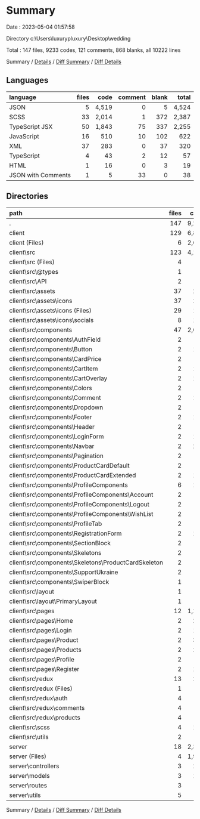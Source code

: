 # Summary

Date : 2023-05-04 01:57:58

Directory c:\\Users\\luxurypluxury\\Desktop\\wedding

Total : 147 files,  9233 codes, 121 comments, 868 blanks, all 10222 lines

Summary / [Details](details.md) / [Diff Summary](diff.md) / [Diff Details](diff-details.md)

## Languages
| language | files | code | comment | blank | total |
| :--- | ---: | ---: | ---: | ---: | ---: |
| JSON | 5 | 4,519 | 0 | 5 | 4,524 |
| SCSS | 33 | 2,014 | 1 | 372 | 2,387 |
| TypeScript JSX | 50 | 1,843 | 75 | 337 | 2,255 |
| JavaScript | 16 | 510 | 10 | 102 | 622 |
| XML | 37 | 283 | 0 | 37 | 320 |
| TypeScript | 4 | 43 | 2 | 12 | 57 |
| HTML | 1 | 16 | 0 | 3 | 19 |
| JSON with Comments | 1 | 5 | 33 | 0 | 38 |

## Directories
| path | files | code | comment | blank | total |
| :--- | ---: | ---: | ---: | ---: | ---: |
| . | 147 | 9,233 | 121 | 868 | 10,222 |
| client | 129 | 6,852 | 111 | 764 | 7,727 |
| client (Files) | 6 | 2,682 | 34 | 8 | 2,724 |
| client\\src | 123 | 4,170 | 77 | 756 | 5,003 |
| client\\src (Files) | 4 | 56 | 5 | 16 | 77 |
| client\\src\\@types | 1 | 23 | 0 | 7 | 30 |
| client\\src\\API | 2 | 32 | 2 | 11 | 45 |
| client\\src\\assets | 37 | 283 | 0 | 37 | 320 |
| client\\src\\assets\\icons | 37 | 283 | 0 | 37 | 320 |
| client\\src\\assets\\icons (Files) | 29 | 124 | 0 | 29 | 153 |
| client\\src\\assets\\icons\\socials | 8 | 159 | 0 | 8 | 167 |
| client\\src\\components | 47 | 2,092 | 45 | 403 | 2,540 |
| client\\src\\components\\AuthField | 2 | 58 | 2 | 13 | 73 |
| client\\src\\components\\Button | 2 | 111 | 1 | 27 | 139 |
| client\\src\\components\\CardPrice | 2 | 40 | 0 | 7 | 47 |
| client\\src\\components\\CartItem | 2 | 137 | 4 | 27 | 168 |
| client\\src\\components\\CartOverlay | 2 | 103 | 4 | 22 | 129 |
| client\\src\\components\\Colors | 2 | 79 | 1 | 17 | 97 |
| client\\src\\components\\Comment | 2 | 110 | 3 | 19 | 132 |
| client\\src\\components\\Dropdown | 2 | 65 | 2 | 16 | 83 |
| client\\src\\components\\Footer | 2 | 164 | 2 | 20 | 186 |
| client\\src\\components\\Header | 2 | 75 | 2 | 14 | 91 |
| client\\src\\components\\LoginForm | 2 | 127 | 3 | 21 | 151 |
| client\\src\\components\\Navbar | 2 | 201 | 4 | 34 | 239 |
| client\\src\\components\\Pagination | 2 | 85 | 2 | 15 | 102 |
| client\\src\\components\\ProductCardDefault | 2 | 59 | 0 | 10 | 69 |
| client\\src\\components\\ProductCardExtended | 2 | 191 | 5 | 41 | 237 |
| client\\src\\components\\ProfileComponents | 6 | 118 | 5 | 27 | 150 |
| client\\src\\components\\ProfileComponents\\Account | 2 | 81 | 2 | 16 | 99 |
| client\\src\\components\\ProfileComponents\\Logout | 2 | 8 | 0 | 4 | 12 |
| client\\src\\components\\ProfileComponents\\WishList | 2 | 29 | 3 | 7 | 39 |
| client\\src\\components\\ProfileTab | 2 | 42 | 1 | 8 | 51 |
| client\\src\\components\\RegistrationForm | 2 | 147 | 2 | 27 | 176 |
| client\\src\\components\\SectionBlock | 2 | 24 | 0 | 5 | 29 |
| client\\src\\components\\Skeletons | 2 | 72 | 0 | 14 | 86 |
| client\\src\\components\\Skeletons\\ProductCardSkeleton | 2 | 72 | 0 | 14 | 86 |
| client\\src\\components\\SupportUkraine | 2 | 64 | 2 | 16 | 82 |
| client\\src\\components\\SwiperBlock | 1 | 20 | 0 | 3 | 23 |
| client\\src\\layout | 1 | 15 | 1 | 4 | 20 |
| client\\src\\layout\\PrimaryLayout | 1 | 15 | 1 | 4 | 20 |
| client\\src\\pages | 12 | 1,239 | 23 | 196 | 1,458 |
| client\\src\\pages\\Home | 2 | 242 | 4 | 34 | 280 |
| client\\src\\pages\\Login | 2 | 128 | 3 | 20 | 151 |
| client\\src\\pages\\Product | 2 | 397 | 5 | 64 | 466 |
| client\\src\\pages\\Products | 2 | 277 | 4 | 42 | 323 |
| client\\src\\pages\\Profile | 2 | 67 | 4 | 16 | 87 |
| client\\src\\pages\\Register | 2 | 128 | 3 | 20 | 151 |
| client\\src\\redux | 13 | 262 | 0 | 53 | 315 |
| client\\src\\redux (Files) | 1 | 15 | 0 | 3 | 18 |
| client\\src\\redux\\auth | 4 | 92 | 0 | 20 | 112 |
| client\\src\\redux\\comments | 4 | 58 | 0 | 10 | 68 |
| client\\src\\redux\\products | 4 | 97 | 0 | 20 | 117 |
| client\\src\\scss | 4 | 158 | 1 | 27 | 186 |
| client\\src\\utils | 2 | 10 | 0 | 2 | 12 |
| server | 18 | 2,381 | 10 | 104 | 2,495 |
| server (Files) | 4 | 1,911 | 1 | 16 | 1,928 |
| server\\controllers | 3 | 255 | 1 | 52 | 308 |
| server\\models | 3 | 159 | 0 | 6 | 165 |
| server\\routes | 3 | 27 | 7 | 22 | 56 |
| server\\utils | 5 | 29 | 1 | 8 | 38 |

Summary / [Details](details.md) / [Diff Summary](diff.md) / [Diff Details](diff-details.md)